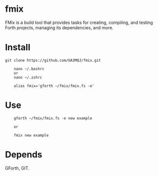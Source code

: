 # fmix

FMix is a build tool that provides tasks for creating, compiling, and testing Forth projects, managing its dependencies, and more.

# Install

```
git clone https://github.com/UA3MQJ/fmix.git

    nano ~/.bashrc
    or
    nano ~/.zshrc

    alias fmix='gforth ~/fmix/fmix.fs -e'
```

# Use

```
    gforth ~/fmix/fmix.fs -e new example 

    or

    fmix new example 
```

# Depends

GForth, GIT.